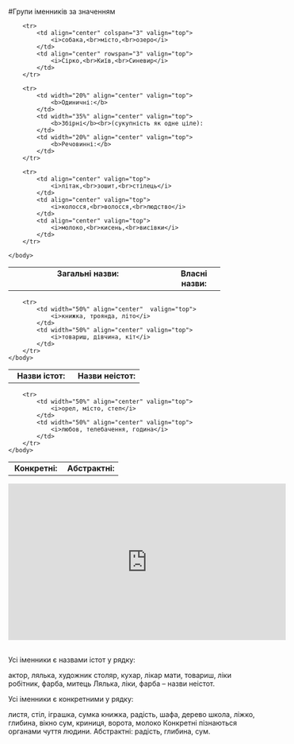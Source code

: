 #Групи iменникiв за значенням

<table style="width: 85%;" align="center">
    <body>
        <tr>
            <td align="center" colspan="3" valign="top">
                <b>Загальні назви:</b>
            </td>
            <td width="25%" align="center" valign="top">
                <b>Власні назви:</b>
            </td>
        </tr>

        <tr>
            <td align="center" colspan="3" valign="top">
                <i>собака,<br>місто,<br>озеро</i>
            </td>
            <td align="center" rowspan="3" valign="top">
                <i>Сірко,<br>Київ,<br>Синевир</i>
            </td>
        </tr>

        <tr>
            <td width="20%" align="center" valign="top">
                <b>Одиничні:</b>
            </td>
            <td width="35%" align="center" valign="top">
                <b>Збірні</b><br>(сукупність як одне ціле):
            </td>
            <td width="20%" align="center" valign="top">
                <b>Речовинні:</b>
            </td>
        </tr>

        <tr>
            <td align="center" valign="top">
                <i>літак,<br>зошит,<br>стілець</i>
            </td>
            <td align="center" valign="top">
                <i>колосся,<br>волосся,<br>людство</i>
            </td>
            <td align="center" valign="top">
                <i>молоко,<br>кисень,<br>висівки</i>
            </td>
        </tr>

    </body>
</table>


<table style="width: 60%;" align="center">
    <body>
        <tr>
            <td width="50%" align="center" valign="top">
                <b>Назви істот:</b>
            </td>
            <td width="50%" align="center" valign="top">
                <b>Назви неістот:</b>
            </td>
        </tr>

        <tr>
            <td width="50%" align="center"  valign="top">
                <i>книжка, троянда, літо</i>
            </td>
            <td width="50%" align="center" valign="top">
                <i>товариш, дівчина, кіт</i>
            </td>
        </tr>
    </body>
</table>


<table style="width: 60%;" align="center">
    <body>
        <tr>
            <td width="50%" align="center" valign="top">
                <b>Конкретні:</b>
            </td>
            <td width="50%" align="center" valign="top">
                <b>Абстрактні:</b>
            </td>
        </tr>

        <tr>
            <td width="50%" align="center" valign="top">
                <i>орел, місто, степ</i>
            </td>
            <td width="50%" align="center" valign="top">
                <i>любов, телебачення, година</i>
            </td>
        </tr>
    </body>
</table>


<div class="fluidMedia">
<iframe align="center" width="560" height="315" src="https://www.youtube.com/embed/OT9OOmOuX-o" frameborder="0" allowfullscreen></iframe>
</div>
<div class="popup">
</div>



<br>
<quiz correctLabel="correct" incorrectLabel="incorrect" checkLabel="check">
    <question text="">
       <p>Усі іменники є назвами істот у рядку:</p>
        <answer>актор, лялька, художник</answer>
        <answer correct>столяр, кухар, лікар</answer>
        <answer>мати, товариш, ліки</answer>
        <answer>робітник, фарба, митець</answer>
        <explanation>
     Лялька, ліки, фарба – назви неістот.
        <explanation>
    </question>
</quiz>


<br>
<quiz correctLabel="correct" incorrectLabel="incorrect" checkLabel="check">
    <question text="">
       <p>Усі іменники є конкретними у рядку:</p>
      <answer correct> листя, стіл, іграшка, сумка</answer>
        <answer>книжка, радість, шафа, дерево</answer>
        <answer>школа, ліжко, глибина, вікно</answer>
        <answer>сум, криниця, ворота, молоко </answer>
        <explanation>
        Конкретні пізнаються органами чуття людини. Абстрактні: радість, глибина, сум.
        </explanation>
    </question>
</quiz>